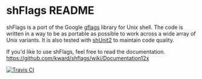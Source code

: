 # shFlags README

shFlags is a port of the Google [gflags](http://gflags.github.io/gflags/)
library for Unix shell. The code is written in a way to be as portable as
possible to work across a wide array of Unix variants. It is also tested with
[shUnit2](https://github.com/kward/shunit2) to maintain code quality.

If you'd like to use shFlags, feel free to read the documentation.
https://github.com/kward/shflags/wiki/Documentation12x

[![Travis CI][travis-ci-png]][travis-ci]

[travis-ci-png]: https://travis-ci.org/kward/shflags.png?branch=master
[travis-ci]: https://travis-ci.org/kward/shflags
